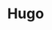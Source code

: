 ---
title: "Hugo"
description: "The world’s fastest framework for building websites"
image: "hugo.png"
---